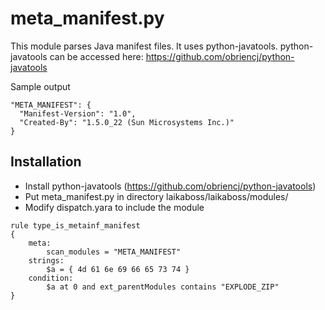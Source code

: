 meta_manifest.py
================

This module parses Java manifest files. It uses python-javatools.
python-javatools can be accessed here: https://github.com/obriencj/python-javatools

Sample output
```
"META_MANIFEST": {
  "Manifest-Version": "1.0",
  "Created-By": "1.5.0_22 (Sun Microsystems Inc.)"
}
```

Installation
---
* Install python-javatools (https://github.com/obriencj/python-javatools)
* Put meta_manifest.py in directory laikaboss/laikaboss/modules/
* Modify dispatch.yara to include the module
```
rule type_is_metainf_manifest
{
    meta:
        scan_modules = "META_MANIFEST"
    strings:
        $a = { 4d 61 6e 69 66 65 73 74 }
    condition:
        $a at 0 and ext_parentModules contains "EXPLODE_ZIP"
}
```
